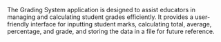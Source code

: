 The Grading System application is designed to assist educators in managing and calculating student grades efficiently. It provides a user-friendly interface for inputting student marks, calculating total, average, percentage, and grade, and storing the data in a file for future reference.
